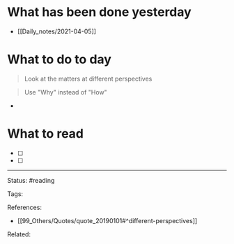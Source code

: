 # What has been done yesterday

- [[Daily_notes/2021-04-05]]

# What to do to day
>Look at the matters at different perspectives

>Use "Why" instead of "How"

- 

# What to read

- [ ] 
- [ ] 



---
Status: #reading

Tags: 

References:
- [[99_Others/Quotes/quote_20190101#^different-perspectives]]

Related: 
